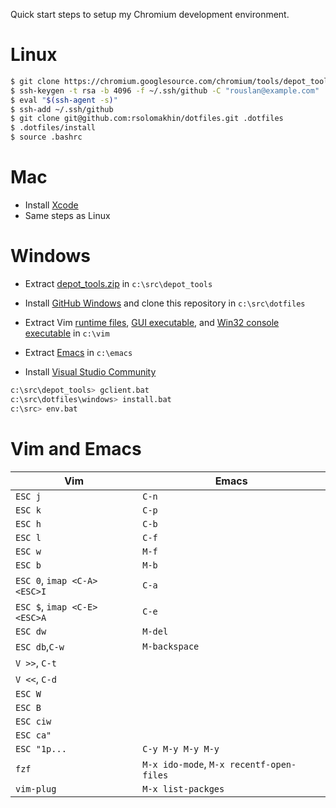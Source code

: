 Quick start steps to setup my Chromium development environment.

# Linux

```sh
$ git clone https://chromium.googlesource.com/chromium/tools/depot_tools.git
$ ssh-keygen -t rsa -b 4096 -f ~/.ssh/github -C "rouslan@example.com"
$ eval "$(ssh-agent -s)"
$ ssh-add ~/.ssh/github
$ git clone git@github.com:rsolomakhin/dotfiles.git .dotfiles
$ .dotfiles/install
$ source .bashrc
```

# Mac

- Install [Xcode]
- Same steps as Linux

# Windows

- Extract [depot_tools.zip] in `c:\src\depot_tools`

- Install [GitHub Windows] and clone this
  repository in `c:\src\dotfiles`

- Extract Vim [runtime files], [GUI executable], and [Win32 console executable]
  in `c:\vim`

- Extract [Emacs] in `c:\emacs`

- Install [Visual Studio Community]

```sh
c:\src\depot_tools> gclient.bat
c:\src\dotfiles\windows> install.bat
c:\src> env.bat
```

# Vim and Emacs

| Vim                              | Emacs                                        |
|----------------------------------|----------------------------------------------|
| ``ESC j``                        | ``C-n``                                      |
| ``ESC k``                        | ``C-p``                                      |
| ``ESC h``                        | ``C-b``                                      |
| ``ESC l``                        | ``C-f``                                      |
| ``ESC w``                        | ``M-f``                                      |
| ``ESC b``                        | ``M-b``                                      |
| ``ESC 0``, ``imap <C-A> <ESC>I`` | ``C-a``                                      |
| ``ESC $``, ``imap <C-E> <ESC>A`` | ``C-e``                                      |
| ``ESC dw``                       | ``M-del``                                    |
| ``ESC db``,``C-w``               | ``M-backspace``                              |
| ``V >>``, ``C-t``                |                                              |
| ``V <<``, ``C-d``                |                                              |
| ``ESC W``                        |                                              |
| ``ESC B``                        |                                              |
| ``ESC ciw``                      |                                              |
| ``ESC ca"``                      |                                              |
| ``ESC "1p...``                   | ``C-y M-y M-y M-y``                          |
| ``fzf``                          | ``M-x ido-mode``, ``M-x recentf-open-files`` |
| ``vim-plug``                     | ``M-x list-packges``                         |

[Xcode]: https://developer.apple.com/xcode/
[depot_tools.zip]: https://src.chromium.org/svn/trunk/tools/depot_tools.zip
[GitHub Windows]: https://windows.github.com/
[runtime files]: ftp://ftp.vim.org/pub/vim/pc/vim74rt.zip
[GUI executable]: ftp://ftp.vim.org/pub/vim/pc/gvim74.zip
[Win32 console executable]: ftp://ftp.vim.org/pub/vim/pc/vim74w32.zip
[Emacs]: https://ftp.gnu.org/gnu/emacs/windows/emacs-24.4-bin-i686-pc-mingw32.zip
[Visual Studio Community]: https://www.visualstudio.com/
